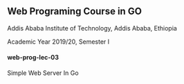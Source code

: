 ## Web Programing Course in GO
Addis Ababa Institute of Technology, Addis Ababa, Ethiopia


Academic Year 2019/20, Semester I

#### web-prog-lec-03
Simple Web Server In Go
